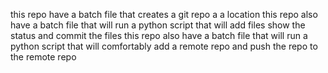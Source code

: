 this repo have a batch file that creates a git repo a a location
this repo also have a batch file that will run a python script that will add files show the status and commit the files
this repo also have a batch file that will run a python script that will comfortably add a remote repo and push the repo to the remote repo